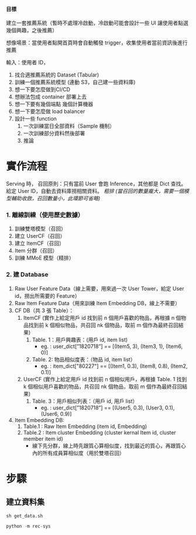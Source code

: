 #### 目標

建立一套推薦系統（暫時不處理冷啟動，冷啟動可能會設計一些 UI 讓使用者點選幾個興趣，之後推薦）

想像場景：當使用者點開首頁時會自動觸發 trigger，收集使用者當前資訊後進行推薦

輸入：使用者 ID，


1. 找合適推薦系統的 Dataset (Tabular)
2. 訓練一個推薦系統模型 (連動 S3，自己建一些資料庫)
3. 想一下要怎麼做到CI/CD
4. 想辦法包成 container 部署上去
5. 想一下要有幾個端點 幾個計算機器
6. 想一下要怎麼做 load balancer
7. 設計一些 function 
   1. 一次訓練當日全部資料（Sample 機制）
   2. 一次訓練部分資料然後部署
   3. 推論

# 實作流程

Serving 時，
召回原則：只有當前 User 會跑 Inference，其他都是 Dict 查找。
給定 User ID，自動去資料庫撈相關資料。
*粗排 (當召回的數量龐大，需要一個模型輔助收斂，召回數量小，此環節可省略)*

### 1. 離線訓練（使用歷史數據）

1. 訓練雙塔模型（召回）
2. 建立 UserCF（召回）
3. 建立 ItemCF（召回）
4. Item 分群（召回）
5. 訓練 MMoE 模型（精排）

### 2. 建 Database

1. Raw User Feature Data（線上需要，用來過一次 User Tower，給定 User id，撈出所需要的 Feature）
2. Raw Item Feature Data（用來訓練 Item Embedding DB，線上不需要）
3. CF DB（共 3 張 Table）：
   1. ItemCF (實作上給定用戶 id 找到前 n 個用戶喜歡的物品，再根據 n 個物品找到前 k 個相似物品，共召回 nk 個物品，取前 m 個作為最終召回結果)  
      1. Table. 1：用戶興趣表：(用戶 id, item list)
         - eg. : user_dict[”1820718”] == [(Item5, 3), (Item3, 1), (Item6, 0)]
      2. Table. 2: 物品相似度表：（物品 id, item list）
         - eg. : item_dict["80227"] == [(Item1, 0.3), (Item8, 0.8), (Item2, 0.1)]
   2. UserCF (實作上給定用戶 id 找到前 n 個相似用戶，再根據 Table. 1 找到 k 個相似用戶喜歡的物品，共召回 nk 個物品，取前 m 個作為最終召回結果) 
      1. Table. 3：用戶相似列表：（用戶 id, 用戶 list）
         - eg. : user_dict[”1820718”] == [(User5, 0.3), (User3, 0.1), (User6, 0.9)]
4. Item Embedding DB:
   1. Table.1 : Raw Item Embedding (item id, Embedding)
   2. Table.2 : Item cluster Embedding (cluster kernal Item id, cluster member item id)
      - 線下先分群，線上時先跟質心算相似度，找到最近的質心，再跟質心內的所有成員算相似度（用於雙塔召回）



# 步驟

## 建立資料集

``` Shell
sh get_data.sh
```

```python
python -m rec-sys

```